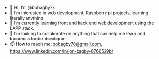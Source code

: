 - 👋 Hi, I’m @bobagby78
- 👀 I’m interested in web development, Raspberry pi projects, learning literally anything.
- 🌱 I’m currently learning front and back end web development using the LAPP stack.
- 💞️ I’m looking to collaborate on anything that can help me learn and become a better developer
- 📫 How to reach me: bobagby78@gmail.com, https://www.linkedin.com/in/jon-bagby-6766529b/

<!---
bobagby78/bobagby78 is a ✨ special ✨ repository because its `README.md` (this file) appears on your GitHub profile.
You can click the Preview link to take a look at your changes.
--->
